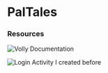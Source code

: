 # PalTales



### Resources 

![Volly Documentation](https://google.github.io/volley/)

![Login Activity I created before](https://github.com/sondosaabed/Mobile-Application-Login/)
